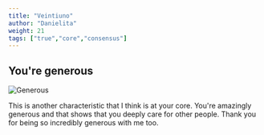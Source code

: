 ```yaml
---
title: "Veintiuno"
author: "Danielita"
weight: 21
tags: ["true","core","consensus"]
---
```

## You're generous

![Generous](/images/generous.jpeg#center)

This is another characteristic that I think is at your core. You're amazingly generous and that shows that you deeply care for other people. Thank you for being so incredibly generous with me too.